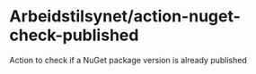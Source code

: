 # Arbeidstilsynet/action-nuget-check-published

Action to check if a NuGet package version is already published
